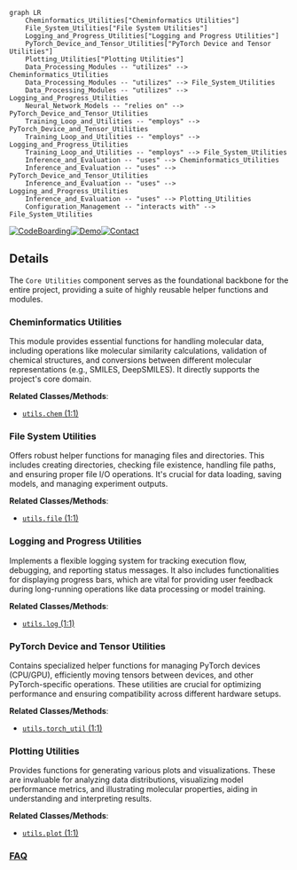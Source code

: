 ```mermaid
graph LR
    Cheminformatics_Utilities["Cheminformatics Utilities"]
    File_System_Utilities["File System Utilities"]
    Logging_and_Progress_Utilities["Logging and Progress Utilities"]
    PyTorch_Device_and_Tensor_Utilities["PyTorch Device and Tensor Utilities"]
    Plotting_Utilities["Plotting Utilities"]
    Data_Processing_Modules -- "utilizes" --> Cheminformatics_Utilities
    Data_Processing_Modules -- "utilizes" --> File_System_Utilities
    Data_Processing_Modules -- "utilizes" --> Logging_and_Progress_Utilities
    Neural_Network_Models -- "relies on" --> PyTorch_Device_and_Tensor_Utilities
    Training_Loop_and_Utilities -- "employs" --> PyTorch_Device_and_Tensor_Utilities
    Training_Loop_and_Utilities -- "employs" --> Logging_and_Progress_Utilities
    Training_Loop_and_Utilities -- "employs" --> File_System_Utilities
    Inference_and_Evaluation -- "uses" --> Cheminformatics_Utilities
    Inference_and_Evaluation -- "uses" --> PyTorch_Device_and_Tensor_Utilities
    Inference_and_Evaluation -- "uses" --> Logging_and_Progress_Utilities
    Inference_and_Evaluation -- "uses" --> Plotting_Utilities
    Configuration_Management -- "interacts with" --> File_System_Utilities
```

[![CodeBoarding](https://img.shields.io/badge/Generated%20by-CodeBoarding-9cf?style=flat-square)](https://github.com/CodeBoarding/GeneratedOnBoardings)[![Demo](https://img.shields.io/badge/Try%20our-Demo-blue?style=flat-square)](https://www.codeboarding.org/demo)[![Contact](https://img.shields.io/badge/Contact%20us%20-%20contact@codeboarding.org-lightgrey?style=flat-square)](mailto:contact@codeboarding.org)

## Details

The `Core Utilities` component serves as the foundational backbone for the entire project, providing a suite of highly reusable helper functions and modules.

### Cheminformatics Utilities
This module provides essential functions for handling molecular data, including operations like molecular similarity calculations, validation of chemical structures, and conversions between different molecular representations (e.g., SMILES, DeepSMILES). It directly supports the project's core domain.


**Related Classes/Methods**:

- <a href="https://github.com/MolecularAI/deep-molecular-optimization/blob/main/utils/chem.py#L1-L1" target="_blank" rel="noopener noreferrer">`utils.chem` (1:1)</a>


### File System Utilities
Offers robust helper functions for managing files and directories. This includes creating directories, checking file existence, handling file paths, and ensuring proper file I/O operations. It's crucial for data loading, saving models, and managing experiment outputs.


**Related Classes/Methods**:

- <a href="https://github.com/MolecularAI/deep-molecular-optimization/blob/main/utils/file.py#L1-L1" target="_blank" rel="noopener noreferrer">`utils.file` (1:1)</a>


### Logging and Progress Utilities
Implements a flexible logging system for tracking execution flow, debugging, and reporting status messages. It also includes functionalities for displaying progress bars, which are vital for providing user feedback during long-running operations like data processing or model training.


**Related Classes/Methods**:

- <a href="https://github.com/MolecularAI/deep-molecular-optimization/blob/main/utils/log.py#L1-L1" target="_blank" rel="noopener noreferrer">`utils.log` (1:1)</a>


### PyTorch Device and Tensor Utilities
Contains specialized helper functions for managing PyTorch devices (CPU/GPU), efficiently moving tensors between devices, and other PyTorch-specific operations. These utilities are crucial for optimizing performance and ensuring compatibility across different hardware setups.


**Related Classes/Methods**:

- <a href="https://github.com/MolecularAI/deep-molecular-optimization/blob/main/utils/torch_util.py#L1-L1" target="_blank" rel="noopener noreferrer">`utils.torch_util` (1:1)</a>


### Plotting Utilities
Provides functions for generating various plots and visualizations. These are invaluable for analyzing data distributions, visualizing model performance metrics, and illustrating molecular properties, aiding in understanding and interpreting results.


**Related Classes/Methods**:

- <a href="https://github.com/MolecularAI/deep-molecular-optimization/blob/main/utils/plot.py#L1-L1" target="_blank" rel="noopener noreferrer">`utils.plot` (1:1)</a>




### [FAQ](https://github.com/CodeBoarding/GeneratedOnBoardings/tree/main?tab=readme-ov-file#faq)